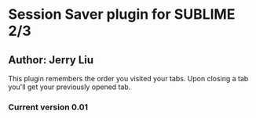 
# Session Saver plugin for SUBLIME 2/3


## Author: Jerry Liu

This plugin remembers the order you visited your tabs. Upon closing a tab you'll get your previously opened tab.

### Current version 0.01
